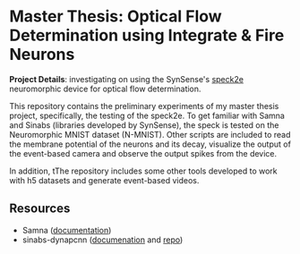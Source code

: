 # Master Thesis: Optical Flow Determination using Integrate & Fire Neurons

**Project Details**: investigating on using the SynSense's [speck2e](https://www.synsense.ai/products/speck-2/) neuromorphic device for optical flow determination.

This repository contains the preliminary experiments of my master thesis project, specifically, the testing of the speck2e. To get familiar with Samna and Sinabs (libraries developed by SynSense), the speck is tested on the Neuromorphic MNIST dataset (N-MNIST). Other scripts are included to read the membrane potential of the neurons and its decay, visualize the output of the event-based camera and observe the output spikes from the device. 

In addition, tThe repository includes some other tools developed to work with h5 datasets and generate event-based videos.

## Resources
- Samna ([documentation](https://synsense-sys-int.gitlab.io/samna/index.html))
- sinabs-dynapcnn ([documenation](https://synsense-sys-int.gitlab.io/samna/index.html) and [repo](https://gitlab.com/synsense/sinabs-dynapcnn))
